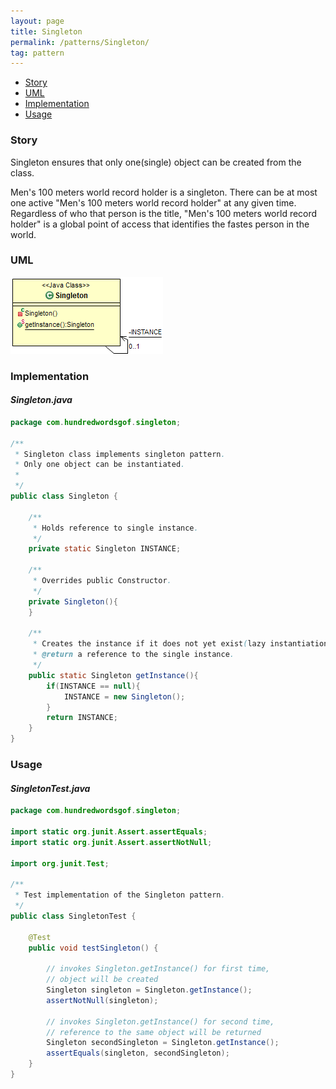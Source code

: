 ```yaml
---
layout: page
title: Singleton
permalink: /patterns/Singleton/
tag: pattern
---
```


* [Story](#Story)
* [UML](#UML)
* [Implementation](#Implementation)
* [Usage](#Usage)


###  <a id="Story"></a>Story 

Singleton ensures that only one(single) object can be created from the class.

Men's 100 meters world record holder is a singleton.
There can be at most one active "Men's 100 meters world record holder" at any given time. 
Regardless of who that person is the title, "Men's 100 meters world record holder" is a global point of access that identifies the fastes person in the world.



###  <a id="UML"></a>UML 
[![](/assets/img/singleton.png)](/assets/img/singleton.png)

###  <a id="Implementation"></a>Implementation 

#### *Singleton.java* 
```java 
package com.hundredwordsgof.singleton;

/**
 * Singleton class implements singleton pattern.
 * Only one object can be instantiated.
 * 
 */
public class Singleton {

	/** 
	 * Holds reference to single instance. 
	 */	
	private static Singleton INSTANCE;	
	
	/** 
	 * Overrides public Constructor. 
	 */
	private Singleton(){		
	}	
	
	/**
	 * Creates the instance if it does not yet exist(lazy instantiation).
	 * @return a reference to the single instance.
	 */	
	public static Singleton getInstance(){
		if(INSTANCE == null){
			INSTANCE = new Singleton();
		}
		return INSTANCE;
	}
}
```

###  <a id="Usage"></a>Usage 

#### *SingletonTest.java* 
```java 
package com.hundredwordsgof.singleton;

import static org.junit.Assert.assertEquals;
import static org.junit.Assert.assertNotNull;

import org.junit.Test;

/**
 * Test implementation of the Singleton pattern.
 */
public class SingletonTest {
		
	@Test
	public void testSingleton() {

		// invokes Singleton.getInstance() for first time, 
		// object will be created
		Singleton singleton = Singleton.getInstance();
		assertNotNull(singleton);
		
		// invokes Singleton.getInstance() for second time, 
		// reference to the same object will be returned 
		Singleton secondSingleton = Singleton.getInstance();		
		assertEquals(singleton, secondSingleton);	
	}		
}
```

